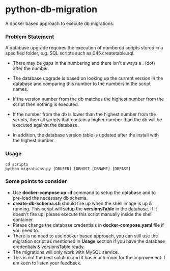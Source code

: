 # python-db-migration
A docker based approach to execute db migrations.

### Problem Statement

A database upgrade requires the execution of numbered scripts stored in a specified folder, e.g. SQL scripts such as 045.createtable.sql.

- There may be gaps in the numbering and there isn't always a . (dot) after the number. 

- The database upgrade is based on looking up the current version in the database and comparing this number to the numbers in the script names. 

- If the version number from the db matches the highest number from the script then nothing is executed. 

- If the number from the db is lower than the highest number from the scripts, then all scripts that contain a higher number than the db will be executed against the database. 

- In addition, the database version table is updated after the install with the highest number. 

### Usage
```
cd scripts
python migrations.py [DBUSER] [DBHOST [DBNAME] [DBPASS]
```

### Some points to consider
- Use **docker-compose up -d** command to setup the database and to pre-load the necessary db schema.
- **create-db-schema.sh** should fire up when the shell image is up & running. This script will setup the **versionsTable** in the database. If it doesn't fire up, please execute this script manually inside the shell container.
- Please change the database credentials in **docker-compose.yaml** file if you need to.
- There is no need to use docker based approach, you can still use the migration script as mentioned in **Usage** section if you have the database credentials & versionsTable ready.
- The migrations will only work with MySQL service.
- This is not the best solution and it has much room for the improvement. I am keen to listen your feedback.

